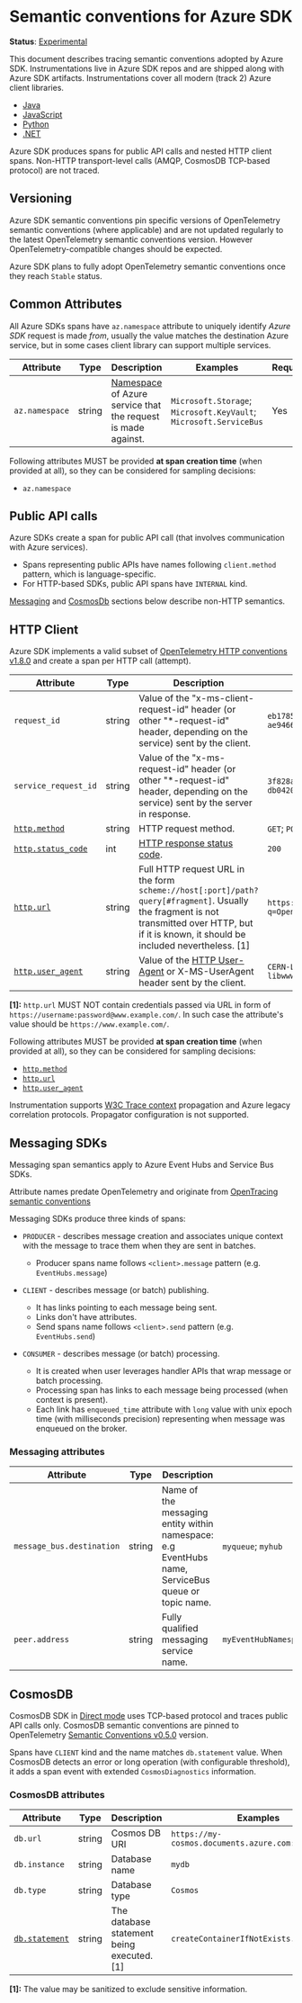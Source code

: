 # Semantic conventions for Azure SDK

**Status**: [Experimental](../../../document-status.md)

This document describes tracing semantic conventions adopted by Azure SDK. Instrumentations live in Azure SDK repos and are shipped along with Azure SDK artifacts. Instrumentations cover all modern (track 2) Azure client libraries.

- [Java](https://github.com/Azure/azure-sdk-for-java/tree/main/sdk/core/azure-core-tracing-opentelemetry)
- [JavaScript](https://github.com/Azure/azure-sdk-for-js/tree/main/sdk/core/core-tracing)
- [Python](https://github.com/Azure/azure-sdk-for-python/tree/main/sdk/core/azure-core-tracing-opentelemetry)
- [.NET](https://github.com/Azure/azure-sdk-for-net/blob/5ce907df6490e68c2e632d97048a6b6ee95c01f0/sdk/core/Azure.Core/samples/Diagnostics.md#activitysource-support)

Azure SDK produces spans for public API calls and nested HTTP client spans. Non-HTTP transport-level calls (AMQP, CosmosDB TCP-based protocol) are not traced.

## Versioning

Azure SDK semantic conventions pin specific versions of OpenTelemetry semantic conventions (where applicable) and are not updated regularly to the latest OpenTelemetry semantic conventions version. However OpenTelemetry-compatible changes should be expected.

Azure SDK plans to fully adopt OpenTelemetry semantic conventions once they reach `Stable` status.

## Common Attributes

All Azure SDKs spans have `az.namespace` attribute to uniquely identify *Azure SDK* request is made *from*, usually the value matches the destination Azure service, but in some cases client library can support multiple services.

<!-- semconv azure -->
| Attribute  | Type | Description  | Examples  | Required |
|---|---|---|---|---|
| `az.namespace` | string | [Namespace](https://docs.microsoft.com/azure/azure-resource-manager/management/azure-services-resource-providers) of Azure service that the request is made against. | `Microsoft.Storage`; `Microsoft.KeyVault`; `Microsoft.ServiceBus` | Yes |

Following attributes MUST be provided **at span creation time** (when provided at all), so they can be considered for sampling decisions:

* `az.namespace`
<!-- endsemconv -->

## Public API calls

Azure SDKs create a span for public API call (that involves communication with Azure services).

- Spans representing public APIs have names following `client.method` pattern, which is language-specific.
- For HTTP-based SDKs, public API spans have `INTERNAL` kind.

[Messaging](#messaging-sdks) and [CosmosDb](#cosmosdb) sections below describe non-HTTP semantics.

## HTTP Client

Azure SDK implements a valid subset of [OpenTelemetry HTTP conventions v1.8.0](https://github.com/open-telemetry/opentelemetry-specification/blob/v1.8.0/specification/trace/semantic_conventions/http.md) and create a span per HTTP call (attempt).

<!-- semconv azure.sdk.http -->
| Attribute  | Type | Description  | Examples  | Required |
|---|---|---|---|---|
| `request_id` | string | Value of the "x-ms-client-request-id" header (or other "*-request-id" header, depending on the service) sent by the client. | `eb178587-c05a-418c-a695-ae9466c5303c` | Yes |
| `service_request_id` | string | Value of the "x-ms-request-id" header (or other "*-request-id" header, depending on the service) sent by the server in response. | `3f828ae5-ecb9-40ab-88d9-db0420af30c6` | Yes |
| [`http.method`](../http.md) | string | HTTP request method. | `GET`; `POST`; `HEAD` | Yes |
| [`http.status_code`](../http.md) | int | [HTTP response status code](https://tools.ietf.org/html/rfc7231#section-6). | `200` | Yes |
| [`http.url`](../http.md) | string | Full HTTP request URL in the form `scheme://host[:port]/path?query[#fragment]`. Usually the fragment is not transmitted over HTTP, but if it is known, it should be included nevertheless. [1] | `https://www.foo.bar/search?q=OpenTelemetry#SemConv` | Yes |
| [`http.user_agent`](../http.md) | string | Value of the [HTTP User-Agent](https://tools.ietf.org/html/rfc7231#section-5.5.3) or X-MS-UserAgent header sent by the client. | `CERN-LineMode/2.15 libwww/2.17b3` | Yes |

**[1]:** `http.url` MUST NOT contain credentials passed via URL in form of `https://username:password@www.example.com/`. In such case the attribute's value should be `https://www.example.com/`.

Following attributes MUST be provided **at span creation time** (when provided at all), so they can be considered for sampling decisions:

* [`http.method`](../http.md)
* [`http.url`](../http.md)
* [`http.user_agent`](../http.md)
<!-- endsemconv -->

Instrumentation supports [W3C Trace context](https://w3c.github.io/trace-context/) propagation and Azure legacy correlation protocols. Propagator configuration is not supported.

## Messaging SDKs

Messaging span semantics apply to Azure Event Hubs and Service Bus SDKs.

Attribute names predate OpenTelemetry and originate from [OpenTracing semantic conventions](https://opentracing.io/specification/conventions/)

Messaging SDKs produce three kinds of spans:

- `PRODUCER` - describes message creation and associates unique context with the message to trace them when they are sent in batches.
  - Producer spans name follows `<client>.message` pattern (e.g. `EventHubs.message`)

- `CLIENT` - describes message (or batch) publishing.
  - It has links pointing to each message being sent.
  - Links don't have attributes.
  - Send spans name follows `<client>.send` pattern (e.g. `EventHubs.send`)

- `CONSUMER` - describes message (or batch) processing.
  - It is created when user leverages handler APIs that wrap message or batch processing.
  - Processing span has links to each message being processed (when context is present).
  - Each link has `enqueued_time` attribute with `long` value with unix epoch time (with milliseconds precision) representing when message was enqueued on the broker.

### Messaging attributes

<!-- semconv azure.sdk.messaging -->
| Attribute  | Type | Description  | Examples  | Required |
|---|---|---|---|---|
| `message_bus.destination` | string | Name of the messaging entity within namespace: e.g EventHubs name, ServiceBus queue or topic name. | `myqueue`; `myhub` | Yes |
| `peer.address` | string | Fully qualified messaging service name. | `myEventHubNamespace.servicebus.windows.net` | Yes |
<!-- endsemconv -->

## CosmosDB

CosmosDB SDK in [Direct mode](https://docs.microsoft.com/azure/cosmos-db/sql/sql-sdk-connection-modes#available-connectivity-modes) uses TCP-based protocol and traces public API calls only.
CosmosDB semantic conventions are pinned to OpenTelemetry [Semantic Conventions v0.5.0](https://github.com/open-telemetry/opentelemetry-specification/blob/v0.5.0/specification/trace/semantic_conventions/database.md) version.

Spans have `CLIENT` kind and the name matches `db.statement` value. When CosmosDB detects an error or long operation (with configurable threshold), it adds a span event with extended `CosmosDiagnostics` information.

### CosmosDB attributes

<!-- semconv azure.sdk.cosmos -->
| Attribute  | Type | Description  | Examples  | Required |
|---|---|---|---|---|
| `db.url` | string | Cosmos DB URI | `https://my-cosmos.documents.azure.com:443/` | Yes |
| `db.instance` | string | Database name | `mydb` | Yes |
| `db.type` | string | Database type | `Cosmos` | Yes |
| [`db.statement`](../database.md) | string | The database statement being executed. [1] | `createContainerIfNotExists.myContainer` | Yes |

**[1]:** The value may be sanitized to exclude sensitive information.
<!-- endsemconv -->